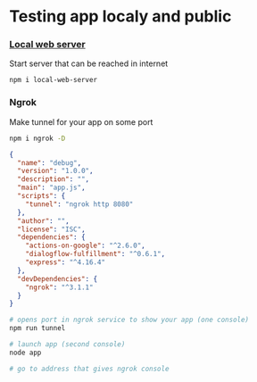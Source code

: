 # Testing app localy and public


### [Local web server](https://www.npmjs.com/package/local-web-server)
Start server that can be reached in internet
```
npm i local-web-server
```


### Ngrok 
Make tunnel for your app on some port

```sh
npm i ngrok -D
```

```json
{
  "name": "debug",
  "version": "1.0.0",
  "description": "",
  "main": "app.js",
  "scripts": {
    "tunnel": "ngrok http 8080"
  },
  "author": "",
  "license": "ISC",
  "dependencies": {
    "actions-on-google": "^2.6.0",
    "dialogflow-fulfillment": "^0.6.1",
    "express": "^4.16.4"
  },
  "devDependencies": {
    "ngrok": "^3.1.1"
  }
}
```

```bash
# opens port in ngrok service to show your app (one console)
npm run tunnel

# launch app (second console)
node app

# go to address that gives ngrok console
```